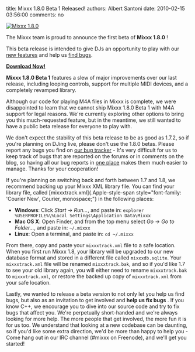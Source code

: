title: Mixxx 1.8.0 Beta 1 Released!
authors: Albert Santoni
date: 2010-02-15 03:56:00
comments: no

[![Mixxx 1.8.0]({static}/images/news/Picture-10.png)]({static}/images/news/Picture-10.png)

The Mixxx team is proud to announce the first beta of **Mixxx 1.8.0** !

This beta release is intended to give DJs an opportunity to play with our [new features]({filename}/news/2009-12-23-mixxx-18-preview.md) and help us [find bugs](https://bugs.launchpad.net/mixxx/+filebug).

[**Download Now!**]({filename}/pages/download.md)

**Mixxx 1.8.0 Beta 1** features a slew of major improvements over our last release, including looping controls, support for multiple MIDI devices, and a completely revamped library.

Although our code for playing M4A files in Mixxx is complete, we were disappointed to learn that we cannot ship Mixxx 1.8.0 Beta 1 with M4A support for legal reasons. We're currently exploring other options to bring you this much-requested feature, but in the meantime, we still wanted to have a public beta release for everyone to play with.

We don't expect the stability of this beta release to be as good as 1.7.2, so if you're planning on DJing live, please don't use the 1.8.0 betas. Please report any bugs you find on [our bug tracker](https://bugs.launchpad.net/mixxx/+filebug) - It's very difficult for us to keep track of bugs that are reported on the forums or in comments on the blog, so having all our bug reports in [one place](http://bugs.launchpad.net/mixxx) makes them much easier to manage. Thanks for your cooperation!

If you're planning on switching back and forth between 1.7 and 1.8, we recommend backing up your Mixxx XML library file. You can find your library file, called [mixxxtrack.xml]{.Apple-style-span style="font-family: 'Courier New', Courier, monospace;"} in the following places:

-   **Windows**: Click *Start → Run...*, and paste in: `explorer %USERPROFILE%\%Local Settings\Application Data\Mixxx`
-   **Mac OS X**: Open Finder, and from the top menu select *Go → Go to Folder...*, and paste in: `~/.mixxx`
-   **Linux**: Open a terminal, and paste in: `cd ~/.mixxx`

From there, copy and paste your `mixxxtrack.xml` file to a safe location.
When you first run Mixxx 1.8, your library will be upgraded to our new database format and stored in a different file called `mixxxdb.sqlite`.
Your `mixxxtrack.xml` file will be renamed `mixxxtrack.bak`, and so if you'd like 1.7 to see your old library again, you will either need to rename `mixxxtrack.bak` to `mixxxtrack.xml`, or restore the backed up copy of `mixxxtrack.xml` from your safe location.

Lastly, we wanted to release a beta version to not only let you help us find bugs, but also as an invitation to get involved and **help us fix bugs** .
If you know C++, we encourage you to dive into our source code and try to fix bugs that affect you.
We're perpetually short-handed and we're always looking for more help.
The more people that get involved, the more fun it is for us too.
We understand that looking at a new codebase can be daunting, so if you'd like some extra direction, we'd be more than happy to help you - Come hang out in our IRC channel (#mixxx on Freenode), and we'll get you started!
